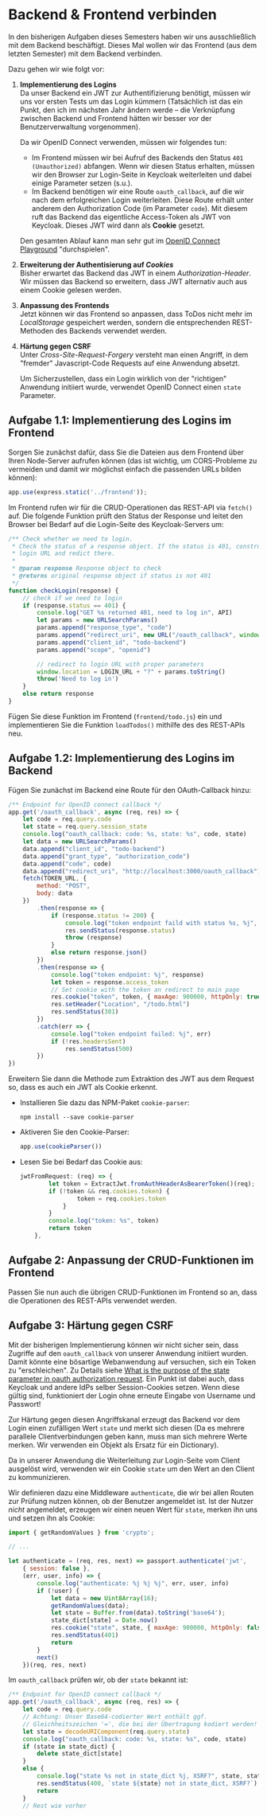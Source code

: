 #  Backend & Frontend verbinden

In den bisherigen Aufgaben dieses Semesters haben wir uns ausschließlich mit dem Backend beschäftigt. 
Dieses Mal wollen wir das Frontend (aus dem letzten Semester) mit dem Backend verbinden.

Dazu gehen wir wie folgt vor:

1.  **Implementierung des Logins**<br>
    Da unser Backend ein JWT zur Authentifizierung benötigt, müssen wir uns vor ersten Tests um das Login kümmern
    (Tatsächlich ist das ein Punkt, den ich im nächsten Jahr ändern werde – die Verknüpfung zwischen Backend und Frontend hätten wir besser *vor* der Benutzerverwaltung vorgenommen).

    Da wir OpenID Connect verwenden, müssen wir folgendes tun:
    - Im Frontend müssen wir bei Aufruf des Backends den Status `401 (Unauthorized)` abfangen. 
        Wenn wir diesen Status erhalten, müssen wir den Browser zur Login-Seite in Keycloak weiterleiten und dabei 
        einige Parameter setzen (s.u.).
    - Im Backend benötigen wir eine Route `oauth_callback`, auf die wir nach dem erfolgreichen Login 
      weiterleiten.
      Diese Route erhält unter anderem den Authorization Code (im Parameter `code`). Mit diesem ruft das Backend 
      das eigentliche Access-Token als JWT von Keycloak.
      Dieses JWT wird dann als **Cookie** gesetzt. 

    Den gesamten Ablauf kann man sehr gut im [OpenID Connect Playground](https://openidconnect.net/) "durchspielen".

2.  **Erweiterung der Authentisierung auf *Cookies***<br>
    Bisher erwartet das Backend das JWT in einem *Authorization-Header*. Wir müssen das Backend so erweitern, 
    dass JWT alternativ auch aus einem Cookie gelesen werden.

3.  **Anpassung des Frontends**<br>
    Jetzt können wir das Frontend so anpassen, dass ToDos nicht mehr im *LocalStorage* gespeichert werden, 
    sondern die entsprechenden REST-Methoden des Backends verwendet werden.

4.  **Härtung gegen CSRF**<br>
    Unter *Cross-Site-Request-Forgery* versteht man einen Angriff, in dem "fremder" Javascript-Code
    Requests auf eine Anwendung absetzt. 
    
    Um Sicherzustellen, dass ein Login wirklich von der "richtigen" Anwendung initiiert wurde, verwendet OpenID Connect einen `state` Parameter.  
   
## Aufgabe 1.1: Implementierung des Logins im Frontend

Sorgen Sie zunächst dafür, dass Sie die Dateien aus dem Frontend über Ihren Node-Server aufrufen können (das ist wichtig, um CORS-Probleme zu vermeiden und damit wir möglichst einfach die passenden URLs bilden können):
```Javascript
app.use(express.static('../frontend'));
```

Im Frontend rufen wir für die CRUD-Operationen das REST-API via `fetch()` auf.
Die folgende Funktion prüft den Status der Response und leitet den Browser bei Bedarf auf die Login-Seite des Keycloak-Servers um:

```Javascript
/** Check whether we need to login.
 * Check the status of a response object. If the status is 401, construct an appropriate 
 * login URL and redict there.
 * 
 * @param response Response object to check
 * @returns original response object if status is not 401
 */
function checkLogin(response) {
    // check if we need to login
    if (response.status == 401) {
        console.log("GET %s returned 401, need to log in", API)
        let params = new URLSearchParams()
        params.append("response_type", "code")
        params.append("redirect_uri", new URL("/oauth_callback", window.location))
        params.append("client_id", "todo-backend")
        params.append("scope", "openid")

        // redirect to login URL with proper parameters
        window.location = LOGIN_URL + "?" + params.toString()
        throw('Need to log in')
    }
    else return response
}
```

Fügen Sie diese Funktion im Frontend (`frontend/todo.js`) ein und implementieren Sie die Funktion `loadTodos()` mithilfe des des REST-APIs neu.

## Aufgabe 1.2: Implementierung des Logins im Backend

Fügen Sie zunächst im Backend eine Route für den OAuth-Callback hinzu:

```Javascript
/** Endpoint for OpenID connect callback */
app.get('/oauth_callback', async (req, res) => {
    let code = req.query.code
    let state = req.query.session_state
    console.log("oauth_callback: code: %s, state: %s", code, state)
    let data = new URLSearchParams()
    data.append("client_id", "todo-backend")
    data.append("grant_type", "authorization_code")
    data.append("code", code)
    data.append("redirect_uri", "http://localhost:3000/oauth_callback")
    fetch(TOKEN_URL, {
        method: "POST",
        body: data
    })
        .then(response => {
            if (response.status != 200) {
                console.log("token endpoint faild with status %s, %j", response.status, response.body)
                res.sendStatus(response.status)
                throw (response)
            }
            else return response.json()
        })
        .then(response => {
            console.log("token endpoint: %j", response)
            let token = response.access_token
            // Set cookie with the token an redirect to main page
            res.cookie("token", token, { maxAge: 900000, httpOnly: true })
            res.setHeader("Location", "/todo.html")
            res.sendStatus(301)
        })
        .catch(err => {
            console.log("token endpoint failed: %j", err)
            if (!res.headersSent)
                res.sendStatus(500)
        })
})
```

Erweitern Sie dann die Methode zum Extraktion des JWT aus dem Request so, dass es auch ein JWT 
als Cookie erkennt. 

- Installieren Sie dazu das NPM-Paket `cookie-parser`:

    ```
    npm install --save cookie-parser
    ```
- Aktiveren Sie den Cookie-Parser:
    ```Javascript
    app.use(cookieParser())
    ```

- Lesen Sie bei Bedarf das Cookie aus:

    ```Javascript
    jwtFromRequest: (req) => {
            let token = ExtractJwt.fromAuthHeaderAsBearerToken()(req);
            if (!token && req.cookies.token) {
                    token = req.cookies.token
                }
            }
            console.log("token: %s", token)
            return token
        },
    ```

## Aufgabe 2: Anpassung der CRUD-Funktionen im  Frontend

Passen Sie nun auch die übrigen CRUD-Funktionen im Frontend so an, dass die 
Operationen des REST-APIs verwendet werden.

## Aufgabe 3: Härtung gegen CSRF

Mit der bisherigen Implementierung können wir nicht sicher sein, 
dass Zugriffe auf den `oauth_callback` von unserer Anwendung initiiert wurden.
Damit könnte eine bösartige Webanwendung auf versuchen, sich ein Token 
zu "erschleichen". Zu Details siehe [What is the purpose of the state parameter in oauth authorization request](https://stackoverflow.com/questions/26132066/what-is-the-purpose-of-the-state-parameter-in-oauth-authorization-request). 
Ein Punkt ist dabei auch, dass Keycloak und andere IdPs selber 
Session-Cookies setzen. Wenn diese gültig sind, funktioniert der Login ohne
erneute Eingabe von Username und Passwort!

Zur Härtung gegen diesen Angriffskanal erzeugt das Backend vor dem Login 
einen zufälligen Wert `state` und merkt sich diesen (Da es mehrere parallele
Clientverbindungen geben kann, muss man sich mehrere Werte merken. 
Wir verwenden ein Objekt als Ersatz für ein Dictionary). 

Da in unserer Anwendung die Weiterleitung zur Login-Seite vom Client 
ausgelöst wird, verwenden wir ein Cookie `state` um den Wert an den 
Client zu kommunizieren.

Wir definieren dazu eine Middleware `authenticate`, die wir bei allen Routen 
zur Prüfung nutzen können, ob der Benutzer angemeldet ist. Ist der Nutzer *nicht* angemeldet, erzeugen wir einen neuen Wert für `state`, merken ihn uns und setzen ihn als Cookie:

```Javascript
import { getRandomValues } from 'crypto';

// ...

let authenticate = (req, res, next) => passport.authenticate('jwt',
    { session: false },
    (err, user, info) => {
        console.log("authenticate: %j %j %j", err, user, info)
        if (!user) {
            let data = new Uint8Array(16);
            getRandomValues(data);
            let state = Buffer.from(data).toString('base64');
            state_dict[state] = Date.now()
            res.cookie("state", state, { maxAge: 900000, httpOnly: false })
            res.sendStatus(401)
            return
        }
        next()
    })(req, res, next)
```

Im `oauth_callback` prüfen wir, ob der `state` bekannt ist:

```Javascript
/** Endpoint for OpenID connect callback */
app.get('/oauth_callback', async (req, res) => {
    let code = req.query.code
    // Achtung: Unser Base64-codierter Wert enthält ggf. 
    // Gleichheitszeichen '=', die bei der Übertragung kodiert werden!
    let state = decodeURIComponent(req.query.state)
    console.log("oauth_callback: code: %s, state: %s", code, state)
    if (state in state_dict) {
        delete state_dict[state]
    }
    else {
        console.log("state %s not in state_dict %j, XSRF?", state, state_dict)
        res.sendStatus(400, `state ${state} not in state_dict, XSRF?`)
        return
    }
    // Rest wie vorher
```
